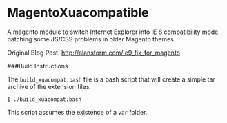 MagentoXuacompatible
====================

A magento module to switch Internet Explorer into IE 8 compatibility mode, patching some JS/CSS problems in older Magento themes. 

Original Blog Post: http://alanstorm.com/ie9_fix_for_magento

###Build Instructions

The `build_xuacompat.bash` file is a bash script that will create a simple tar archive of the extension files. 

    $ ./build_xuacompat.bash
    
This script assumes the existence of a `var` folder.    